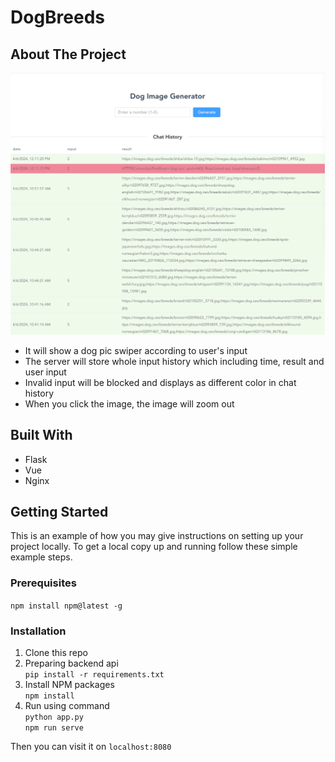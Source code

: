 #  DogBreeds
## About The Project
![homepage.png](frontend%2Fsrc%2Fassets%2Fhomepage.png)

- It will show a dog pic swiper according to user's input
- The server will store whole input history which including time, result and user input
- Invalid input will be blocked and displays as different color in chat history
- When you click the image, the image will zoom out

## Built With
* Flask
* Vue
* Nginx

## Getting Started

This is an example of how you may give instructions on setting up your project locally. To get a local copy up and running follow these simple example steps.

### Prerequisites
`npm install npm@latest -g`

### Installation
1. Clone this repo
2. Preparing backend api<br>
`pip install -r requirements.txt`
3. Install NPM packages<br>
`npm install`
4. Run using command<br>
`python app.py`<br>
`npm run serve`

Then you can visit it on `localhost:8080`


